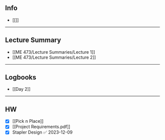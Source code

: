 ## Info

+ [[]]

---
## Lecture Summary
+ [[ME 473/Lecture Summaries/Lecture 1]]
+ [[ME 473/Lecture Summaries/Lecture 2]]


---
## Logbooks
+ [[Day 2]]

---
## HW
+ [x] [[Pick n Place]]
+ [x] [[Project Requirements.pdf]]
+ [x] Stapler Design ✅ 2023-12-09
